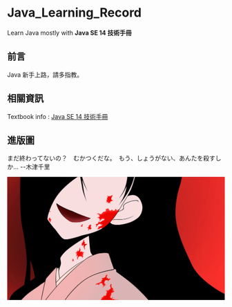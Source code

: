 # Java_Learning_Record
Learn Java mostly with **Java SE 14 技術手冊**

## 前言
Java 新手上路，請多指教。

## 相關資訊
Textbook info : [Java SE 14 技術手冊](http://books.gotop.com.tw/v_ACL059300)

## 進版圖
まだ終わってないの？　むかつくだな。　もう、しょうがない、あんたを殺すしか...
--木津千里

![image](wallpaper416.jpg)
